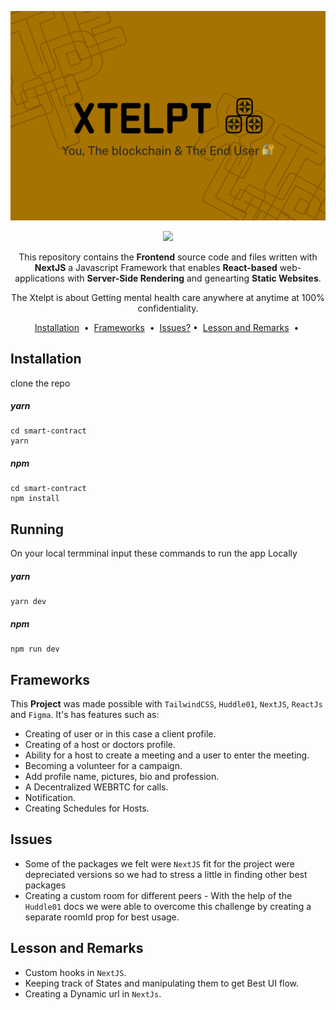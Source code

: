 ![cover](./public/Service.png)
 
<p align="center">
<a target="_blank" href="https://nextjs.org/docs/getting-started"><img src="https://img.shields.io/badge/NextJS-000000.svg?style=for-the-badge&logo=Vercel&labelColor=000"/></a>

</p>
<p align="center">
  This repository contains the <strong>Frontend</strong> source code and files written with <b>NextJS</b> a Javascript Framework that enables <b>React-based</b> web-applications with <b>Server-Side Rendering</b> and genearting <b>Static Websites</b>. <p align="center">The 
  Xtelpt is about Getting mental health care anywhere at anytime at 100% confidentiality.</p>
</p>

<p align="center">
 <a href="#installation">Installation</a> &nbsp;&bull;&nbsp;
<a href="#frameworks">Frameworks</a> &nbsp;&bull;&nbsp;
<a href="#issue">Issues?</a>&nbsp;&bull;&nbsp;
<a href="#documentation">Lesson and Remarks</a> &nbsp;&bull;&nbsp;
</p>

## Installation 
clone the repo
##### yarn
```
cd smart-contract
yarn
```
##### npm
```
cd smart-contract
npm install
```

## Running
On your local termminal input these commands to run the app Locally

##### yarn
```
yarn dev
```

##### npm
```
npm run dev
```

## Frameworks
This <b>Project</b> was made possible with ```TailwindCSS```, ```Huddle01```, ```NextJS```, ```ReactJs``` and ```Figma```. It's has features such as:

- Creating of user or in this case a client profile.
- Creating of a host or doctors profile.
- Ability for a host to create a meeting and a user to enter the meeting.
- Becoming a volunteer for a campaign.
- Add profile name, pictures, bio and profession.
- A Decentralized WEBRTC for calls.
- Notification.
- Creating Schedules for Hosts.


## Issues
- Some of the packages we felt were ```NextJS``` fit for the project were depreciated versions so we had to stress a little in finding other best packages
- Creating a custom room for different peers - With the help of the ```Huddle01``` docs we were able to overcome this challenge by creating a separate roomId prop for best usage.

## Lesson and Remarks 
- Custom hooks in ```NextJS```.
- Keeping track of States and manipulating them to get Best UI flow.
- Creating a Dynamic url in ```NextJs```.
